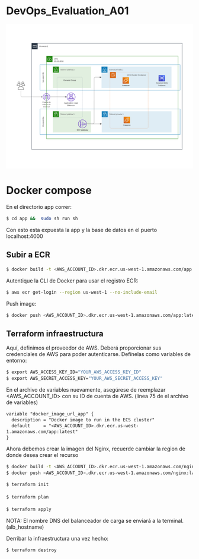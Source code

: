# DevOps_Evaluation_A01

![Service Example Architecture](https://github.com/blais3pasc4l/DevOps_Evaluation_A01/blob/master/Marco%20horizontal%20AWS%20(2019).png?raw=true)

# Docker compose

En el directorio app correr:

```bash
$ cd app &&  sudo sh run sh
```

Con esto esta expuesta la app y la base de datos en el puerto localhost:4000

## Subir a ECR

```bash
$ docker build -t <AWS_ACCOUNT_ID>.dkr.ecr.us-west-1.amazonaws.com/app:latest 
```

Autentique la CLI de Docker para usar el registro ECR:

```bash
$ aws ecr get-login --region us-west-1 --no-include-email
```

Push image:

```bash
$ docker push <AWS_ACCOUNT_ID>.dkr.ecr.us-west-1.amazonaws.com/app:latest
```

## Terraform infraestructura

Aquí, definimos el proveedor de AWS. Deberá proporcionar sus credenciales de AWS para poder autenticarse. Defínelas como variables de entorno:

```bash
$ export AWS_ACCESS_KEY_ID="YOUR_AWS_ACCESS_KEY_ID"
$ export AWS_SECRET_ACCESS_KEY="YOUR_AWS_SECRET_ACCESS_KEY"
```

En el archivo de variables nuevamente, asegúrese de reemplazar <AWS_ACCOUNT_ID> con su ID de cuenta de AWS. (linea 75 de el archivo de variables)

```
variable "docker_image_url_app" {
  description = "Docker image to run in the ECS cluster"
  default     = "<AWS_ACCOUNT_ID>.dkr.ecr.us-west-1.amazonaws.com/app:latest"
}
```

Ahora debemos crear la imagen del Nginx, recuerde cambiar la region de donde desea crear el recurso

```bash
$ docker build -t <AWS_ACCOUNT_ID>.dkr.ecr.us-west-1.amazonaws.com/nginx:latest .
$ docker push <AWS_ACCOUNT_ID>.dkr.ecr.us-west-1.amazonaws.com/nginx:latest
```

```bash
$ terraform init

$ terraform plan

$ terraform apply
```

NOTA: El nombre DNS del balanceador de carga se enviará a la terminal. (alb_hostname)

Derribar la infraestructura una vez hecho:

```bash
$ terraform destroy
```